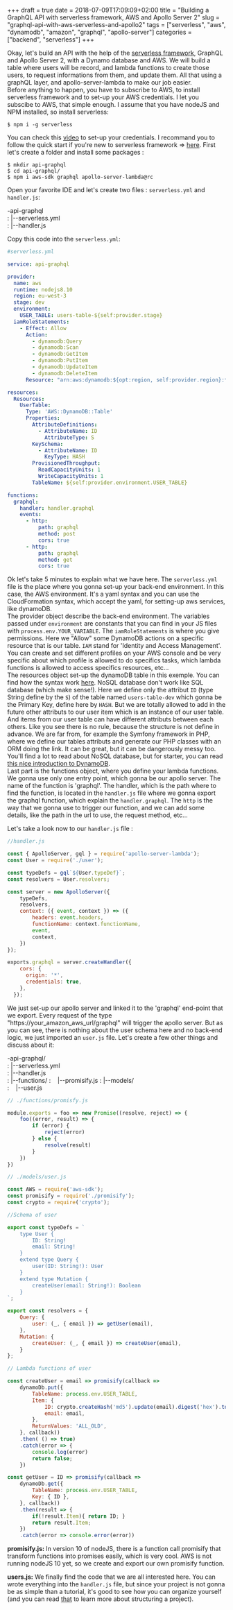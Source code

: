 +++ 
draft = true
date = 2018-07-09T17:09:09+02:00
title = "Building a GraphQL API with serverless framework, AWS and Apollo Server 2"
slug = "graphql-api-with-aws-serverless-and-apollo2" 
tags = ["serverless", "aws", "dynamodb", "amazon", "graphql", "apollo-server"]
categories = ["backend", "serverless"]
+++

Okay, let's build an API with the help of the [serverless framework](http://www.serverless.com), GraphQL and Apollo Server 2, with a Dynamo database and AWS. We will build a table where users will be record, and lambda functions to create those users, to request informations from them, and update them. All that using a graphQL layer, and apollo-server-lambda to make our job easier.  
Before anything to happen, you have to subscribe to AWS, to install serverless framework and to set-up your AWS credentials.
I let you subscibe to AWS, that simple enough. I assume that you have nodeJS and NPM installed, so install serverless:
```
$ npm i -g serverless
```
You can check this [video](https://www.youtube.com/watch?v=HSd9uYj2LJA) to set-up your credentials.
I recommand you to follow the quick start if you're new to serverless framework => [here](https://serverless.com/framework/docs/providers/aws/guide/quick-start/).
First let's create a folder and install some packages :  
```
$ mkdir api-graphql
$ cd api-graphql/
$ npm i aws-sdk graphql apollo-server-lambda@rc
```
Open your favorite IDE and let's create two files : `serverless.yml` and `handler.js`:  

-api-graphql  
: |--serverless.yml  
: |--handler.js  

Copy this code into the `serverless.yml`:
```yml
#serverless.yml

service: api-graphql

provider:
  name: aws
  runtime: nodejs8.10
  region: eu-west-3
  stage: dev
  environment:
    USER_TABLE: users-table-${self:provider.stage}
  iamRoleStatements:
    - Effect: Allow
      Action:
        - dynamodb:Query
        - dynamodb:Scan
        - dynamodb:GetItem
        - dynamodb:PutItem
        - dynamodb:UpdateItem
        - dynamodb:DeleteItem
      Resource: "arn:aws:dynamodb:${opt:region, self:provider.region}:*:table/${self:provider.environment.USER_TABLE}"

resources:
  Resources:
    UserTable:
      Type: 'AWS::DynamoDB::Table'
      Properties:
        AttributeDefinitions:
          - AttributeName: ID
            AttributeType: S
        KeySchema:
          - AttributeName: ID
            KeyType: HASH
        ProvisionedThroughput:
          ReadCapacityUnits: 1
          WriteCapacityUnits: 1
        TableName: ${self:provider.environment.USER_TABLE}

functions:
  graphql:
    handler: handler.graphql
    events:
      - http:
          path: graphql
          method: post
          cors: true
      - http:
          path: graphql
          method: get
          cors: true
```
Ok let's take 5 minutes to explain what we have here. The `serverless.yml` file is the place where you gonna set-up your back-end environment. In this case, the AWS environment. It's a yaml syntax and you can use the CloudFormation syntax, which accept the yaml, for setting-up aws services, like dynamoDB.  
The provider object describe the back-end environment. The variables passed under `environment` are constants that you can find in your JS files with `process.env.YOUR_VARIABLE`. The `iamRoleStatements` is where you give permissions. Here we "Allow" some DynamoDB actions on a specific resource that is our table. `IAM` stand for 'Identity and Access Management'. You can create and set different profiles on your AWS console and be very specific about which profile is allowed to do specifics tasks, which lambda functions is allowed to access specifics resources, etc...  
The resources object set-up the dynamoDB table in this exemple. You can find how the syntax work [here](https://docs.aws.amazon.com/AWSCloudFormation/latest/UserGuide/aws-resource-dynamodb-table.html). NoSQL database don't work like SQL database (which make sense!). Here we define only the attribut `ID` (type String define by the `S`) of the table named `users-table-dev` which gonna be the Primary Key, define here by `HASH`. But we are totally allowed to add in the future other attributs to our user item which is an instance of our user table. And items from our user table can have different attributs between each others. Like you see there is no rule, because the structure is not define in advance. We are far from, for example the Symfony framework in PHP, where we define our tables attributs and generate our PHP classes with an ORM doing the link. It can be great, but it can be dangerously messy too. You'll find a lot to read about NoSQL database, but for starter, you can read [this nice introduction to DynamoDB](https://www.dynamodbguide.com/what-is-dynamo-db).  
Last part is the functions object, where you define your lambda functions. We gonna use only one entry point, which gonna be our apollo server. The name of the function is 'graphql'. The handler, which is the path where to find the function, is located in the `handler.js` file where we gonna export the graphql function, which explain the `handler.graphql`. The `http` is the way that we gonna use to trigger our function, and we can add some details, like the path in the url to use, the request method, etc...  


Let's take a look now to our `handler.js` file :

```javascript
//handler.js

const { ApolloServer, gql } = require('apollo-server-lambda');
const User = require('./user');

const typeDefs = gql`${User.typeDef}`;
const resolvers = User.resolvers;

const server = new ApolloServer({
    typeDefs,
    resolvers,
    context: ({ event, context }) => ({
        headers: event.headers,
        functionName: context.functionName,
        event,
        context,
    })
});

exports.graphql = server.createHandler({
    cors: {
      origin: '*',
      credentials: true,
    },
  });
```

We just set-up our apollo server and linked it to the 'graphql' end-point that we export. Every request of the type "https://your_amazon_aws_url/graphql" will trigger the apollo server. But as you can see, there is nothing about the user schema here and no back-end logic, we just imported an `user.js` file. Let's create a few other things and discuss about it:

-api-graphql/  
: |--serverless.yml  
: |--handler.js  
: |--functions/
: &nbsp;&nbsp;&nbsp;|--promisify.js
: |--models/  
: &nbsp;&nbsp;&nbsp;|--user.js

```javascript
// ./functions/promisfy.js

module.exports = foo => new Promise((resolve, reject) => {
    foo((error, result) => {
        if (error) {
            reject(error)
        } else {
            resolve(result)
        }
    })
})
```

```javascript
// ./models/user.js

const AWS = require('aws-sdk');
const promisify = require('./promisify');
const crypto = require('crypto');

//Schema of user

export const typeDefs = `
    type User {
        ID: String!
        email: String!
    }
    extend type Query {
        user(ID: String!): User
    }
    extend type Mutation {
        createUser(email: String!): Boolean
    }
`;

export const resolvers = {
    Query: {
        user: (_, { email }) => getUser(email),
    },
    Mutation: {
        createUser: (_, { email }) => createUser(email),
    }
};

// Lambda functions of user

const createUser = email => promisify(callback => 
    dynamoDb.put({
        TableName: process.env.USER_TABLE,
        Item: {
            ID: crypto.createHash('md5').update(email).digest('hex').toString(),
            email: email,
        },
        ReturnValues: 'ALL_OLD',
    }, callback))
    .then( () => true)
    .catch(error => {
        console.log(error)
        return false;
    })

const getUser = ID => promisify(callback =>
    dynamoDb.get({
        TableName: process.env.USER_TABLE,
        Key: { ID },
    }, callback))
    .then(result => {
        if(!result.Item){ return ID; }
        return result.Item;
    })
    .catch(error => console.error(error))
```

__promisify.js:__
In version 10 of nodeJS, there is a function call promisify that transform functions into promises easily, which is very cool. AWS is not running nodeJS 10 yet, so we create and export our own promisify function.  

__users.js:__
We finally find the code that we are all interested here. You can wrote everything into the `handler.js` file, but since your project is not gonna be as simple than a tutorial, it's good to see how you can organize yourself (and you can read [that](https://blog.apollographql.com/modularizing-your-graphql-schema-code-d7f71d5ed5f2) to learn more about structuring a project). 





